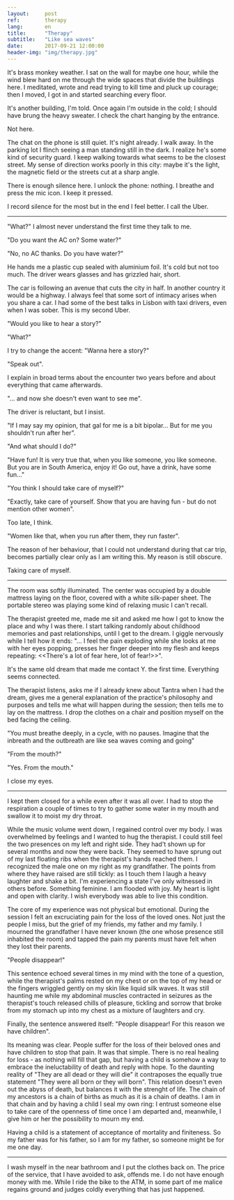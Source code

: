 ```yaml
---
layout:     post
ref:		therapy
lang: 		en
title:      "Therapy"
subtitle:   "Like sea waves"
date:       2017-09-21 12:00:00
header-img: "img/therapy.jpg"
---
```


It's brass monkey weather. I sat on the wall for maybe one hour, while the wind blew hard on me through the wide spaces that divide the buildings here. I meditated, wrote and read trying to kill time and pluck up courage; then I moved, I got in and started searching every floor.

It's another building, I'm told. Once again I'm outside in the cold; I should have brung the heavy sweater. I check the chart hanging by the entrance.

Not here.

The chat on the phone is still quiet. It's night already. I walk away. In the parking lot I flinch seeing a man standing still in the dark. I realize he's some kind of security guard. I keep walking towards what seems to be the closest street. My sense of direction works poorly in this city: maybe it's the light, the magnetic field or the streets cut at a sharp angle.

There is enough silence here. I unlock the phone: nothing. I breathe and press the mic icon. I keep it pressed.

I record silence for the most but in the end I feel better. I call the Uber.

***

"What?" I almost never understand the first time they talk to me.

"Do you want the AC on? Some water?"

"No, no AC thanks. Do you have water?"

He hands me a plastic cup sealed with aluminium foil. It's cold but not too much. The driver wears glasses and has grizzled hair, short.

The car is following an avenue that cuts the city in half. In another country it would be a highway. I always feel that some sort of intimacy arises when you share a car. I had some of the best talks in Lisbon with taxi drivers, even when I was sober. This is my second Uber.

"Would you like to hear a story?"

"What?"

I try to change the accent: "Wanna here a story?"

"Speak out".

I explain in broad terms about the encounter two years before and about everything that came afterwards.

"... and now she doesn't even want to see me".

The driver is reluctant, but I insist.

"If I may say my opinion, that gal for me is a bit bipolar... But for me you shouldn't run after her".

"And what should I do?"

"Have fun! It is very true that, when you like someone, you like someone. But you are in South America, enjoy it! Go out, have a drink, have some fun..."

"You think I should take care of myself?"

"Exactly, take care of yourself. Show that you are having fun - but do not mention other women".

Too late, I think.

"Women like that, when you run after them, they run faster".

The reason of her behaviour, that I could not understand during that car trip, becomes partially clear only as I am writing this. My reason is still obscure.

Taking care of myself.

***

The room was softly illuminated. The center was occupied by a double mattress laying on the floor, covered with a white silk-paper sheet. The portable stereo was playing some kind of relaxing music I can't recall.

The therapist greeted me, made me sit and asked me how I got to know the place and why I was there. I start talking randomly about childhood memories and past relationships, until I get to the dream. I giggle nervously while I tell how it ends:
"... I feel the pain exploding while she looks at me with her eyes popping, presses her finger deeper into my flesh and keeps repeating: <<There's a lot of fear here, lot of fear!>>".

It's the same old dream that made me contact Y. the first time. Everything seems connected.

The therapist listens, asks me if I already knew about Tantra when I had the dream, gives me a general explanation of the practice's philosophy and purposes and tells me what will happen during the session; then tells me to lay on the mattress. I drop the clothes on a chair and position myself on the bed facing the ceiling.

"You must breathe deeply, in a cycle, with no pauses. Imagine that the inbreath and the outbreath are like sea waves coming and going"

"From the mouth?" 

"Yes. From the mouth."

I close my eyes.

***

I kept them closed for a while even after it was all over. I had to stop the respiration a couple of times to try to gather some water in my mouth and swallow it to moist my dry throat. 

While the music volume went down, I regained control over my body. I was overwhelmed by feelings and I wanted to hug the therapist. I could still feel the two presences on my left and right side. They had't shown up for several months and now they were back. They seemed to have sprung out of my last floating ribs when the therapist's hands reached them. I recognized the male one on my right as my grandfather. The points from where they have raised are still tickly: as I touch them I laugh a heavy laughter and shake a bit. I'm experiencing a state I've only witnessed in others before. Something feminine.
I am flooded with joy. My heart is light and open with clarity. I wish everybody was able to live this condition.

The core of my experience was not physical but emotional. During the session I felt an excruciating pain for the loss of the loved ones. Not just the people I miss, but the grief of my friends, my father and my family. I mourned the grandfather I have never known (the one whose presence still inhabited the room) and tapped the pain my parents must have felt when they lost their parents. 

"People disappear!"

This sentence echoed several times in my mind with the tone of a question, while the therapist's palms rested on my chest or on the top of my head or the fingers wriggled gently on my skin like liquid silk waves. It was still haunting me while my abdominal muscles contracted in seizures as the therapist's touch released chills of pleasure, tickling and sorrow that broke from my stomach up into my chest as a mixture of laughters and cry.

Finally, the sentence answered itself: "People disappear! For this reason we have children". 

Its meaning was clear. People suffer for the loss of their beloved ones and have children to stop that pain. It was that simple. There is no real healing for loss - as nothing will fill that gap, but having a child is somehow a way to embrace the ineluctability of death and reply with hope. To the daunting reality of "They are all dead or they will die" it contraposes the equally true statement "They were all born or they will born". This relation doesn't even out the abyss of death, but balances it with the strenght of life. The chain of my ancestors is a chain of births as much as it is a chain of deaths. I am in that chain and by having a child I seal my own ring: I entrust someone else to take care of the openness of time once I am departed and, meanwhile, I give him or her the possibility to mourn my end. 

Having a child is a statement of acceptance of mortality and finiteness. So my father was for his father, so I am for my father, so someone might be for me one day.

***

I wash myself in the near bathroom and I put the clothes back on. The price of the service, that I have avoided to ask, offends me. I do not have enough money with me. While I ride the bike to the ATM, in some part of me malice regains ground and judges coldly everything that has just happened.